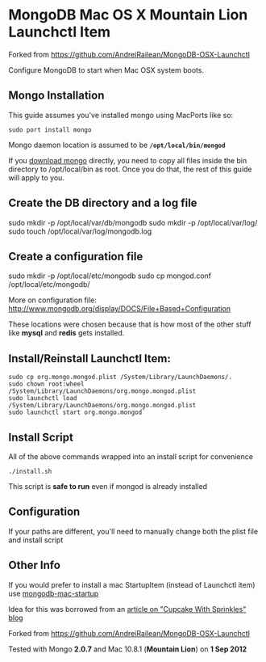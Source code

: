 MongoDB Mac OS X Mountain Lion Launchctl Item
===

Forked from https://github.com/AndreiRailean/MongoDB-OSX-Launchctl

Configure MongoDB to start when Mac OSX system boots.

Mongo Installation
---
This guide assumes you've installed mongo using MacPorts like so:

    sudo port install mongo

Mongo daemon location is assumed to be **`/opt/local/bin/mongod`**

If you [download mongo](http://www.mongodb.org/display/DOCS/Downloads) directly, you need to copy all files inside the bin directory to /opt/local/bin as root. Once you do that, the rest of this guide will apply to you.

Create the DB directory and a log file
---
  sudo mkdir -p /opt/local/var/db/mongodb
  sudo mkdir -p /opt/local/var/log/
  sudo touch /opt/local/var/log/mongodb.log
		
Create a configuration file
---
  sudo mkdir -p /opt/local/etc/mongodb
  sudo cp mongod.conf /opt/local/etc/mongodb/

More on configuration file: http://www.mongodb.org/display/DOCS/File+Based+Configuration		

These locations were chosen because that is how most of the other stuff like **mysql** and **redis** gets installed.

Install/Reinstall Launchctl Item:
---
    sudo cp org.mongo.mongod.plist /System/Library/LaunchDaemons/.
    sudo chown root:wheel /System/Library/LaunchDaemons/org.mongo.mongod.plist
    sudo launchctl load /System/Library/LaunchDaemons/org.mongo.mongod.plist
    sudo launchctl start org.mongo.mongod`

Install Script
---
All of the above commands wrapped into an install script for convenience

    ./install.sh

This script is **safe to run** even if mongod is already installed

Configuration
---
If your paths are different, you'll need to manually change both the plist file and install script

Other Info
---
If you would prefer to install a mac StartupItem (instead of Launchctl item) use [mongodb-mac-startup](http://github.com/bratta/mongodb-mac-startup)

Idea for this was borrowed from an [article on "Cupcake With Sprinkles" blog](http://www.cupcakewithsprinkles.com/mongodb-startup-item/)

Forked from https://github.com/AndreiRailean/MongoDB-OSX-Launchctl

Tested with Mongo **2.0.7** and Mac 10.8.1 (**Mountain Lion**) on **1 Sep 2012**